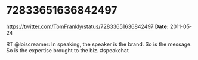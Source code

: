 # 72833651636842497
https://twitter.com/TomFrankly/status/72833651636842497
**Date:** 2011-05-24

RT @loiscreamer: In speaking, the speaker is the brand. So is the message. So is the expertise brought to the biz. #speakchat
